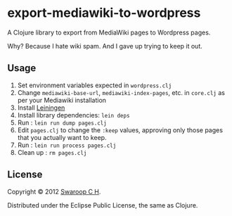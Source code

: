 # export-mediawiki-to-wordpress

A Clojure library to export from MediaWiki pages to Wordpress pages.

Why? Because I hate wiki spam. And I gave up trying to keep it out.

## Usage

1. Set environment variables expected in `wordpress.clj`
2. Change `mediawiki-base-url`, `mediawiki-index-pages`, etc. in `core.clj` as per your Mediawiki installation
3. Install [Leiningen](http://leiningen.org)
4. Install library dependencies: `lein deps`
5. Run : `lein run dump pages.clj`
6. Edit `pages.clj` to change the `:keep` values, approving only
   those pages that you actually want to keep.
7. Run : `lein run process pages.clj`
8. Clean up : `rm pages.clj`

## License

Copyright © 2012 [Swaroop C H](http://www.swaroopch.com).

Distributed under the Eclipse Public License, the same as Clojure.

